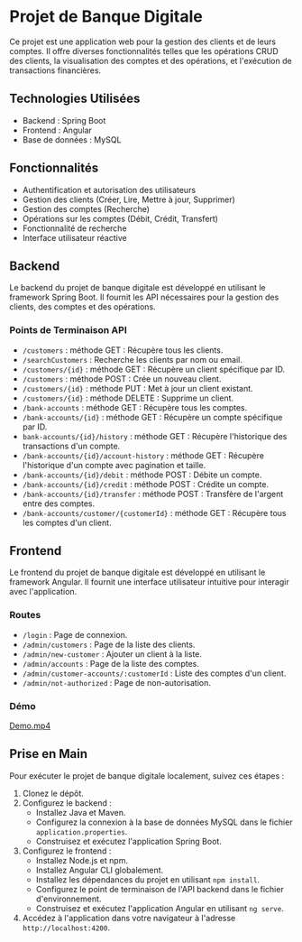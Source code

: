 # Projet de Banque Digitale

Ce projet est une application web pour la gestion des clients et de leurs comptes. Il offre diverses fonctionnalités telles que les opérations CRUD des clients, la visualisation des comptes et des opérations, et l'exécution de transactions financières.

## Technologies Utilisées

- Backend : Spring Boot
- Frontend : Angular
- Base de données : MySQL

## Fonctionnalités

- Authentification et autorisation des utilisateurs
- Gestion des clients (Créer, Lire, Mettre à jour, Supprimer)
- Gestion des comptes (Recherche)
- Opérations sur les comptes (Débit, Crédit, Transfert)
- Fonctionnalité de recherche
- Interface utilisateur réactive

## Backend

Le backend du projet de banque digitale est développé en utilisant le framework Spring Boot. Il fournit les API nécessaires pour la gestion des clients, des comptes et des opérations.

### Points de Terminaison API

- `/customers` : méthode GET : Récupère tous les clients.
- `/searchCustomers` : Recherche les clients par nom ou email.
- `/customers/{id}` : méthode GET : Récupère un client spécifique par ID.
- `/customers` : méthode POST : Crée un nouveau client.
- `/customers/{id}` : méthode PUT : Met à jour un client existant.
- `/customers/{id}` : méthode DELETE : Supprime un client.
- `/bank-accounts` : méthode GET : Récupère tous les comptes.
- `/bank-accounts/{id}` : méthode GET : Récupère un compte spécifique par ID.
- `bank-accounts/{id}/history` : méthode GET : Récupère l'historique des transactions d'un compte.
- `/bank-accounts/{id}/account-history` : méthode GET : Récupère l'historique d'un compte avec pagination et taille.
- `/bank-accounts/{id}/debit` : méthode POST : Débite un compte.
- `/bank-accounts/{id}/credit` : méthode POST : Crédite un compte.
- `/bank-accounts/{id}/transfer` : méthode POST : Transfère de l'argent entre des comptes.
- `/bank-accounts/customer/{customerId}` : méthode GET : Récupère tous les comptes d'un client.

## Frontend

Le frontend du projet de banque digitale est développé en utilisant le framework Angular. Il fournit une interface utilisateur intuitive pour interagir avec l'application.

### Routes

- `/login` : Page de connexion.
- `/admin/customers` : Page de la liste des clients.
- `/admin/new-customer` : Ajouter un client à la liste.
- `/admin/accounts` : Page de la liste des comptes.
- `/admin/customer-accounts/:customerId` : Liste des comptes d'un client.
- `/admin/not-authorized` : Page de non-autorisation.

### Démo
[Demo.mp4](Captures%2FDemo.mp4)

## Prise en Main

Pour exécuter le projet de banque digitale localement, suivez ces étapes :

1. Clonez le dépôt.
2. Configurez le backend :
   - Installez Java et Maven.
   - Configurez la connexion à la base de données MySQL dans le fichier `application.properties`.
   - Construisez et exécutez l'application Spring Boot.
3. Configurez le frontend :
   - Installez Node.js et npm.
   - Installez Angular CLI globalement.
   - Installez les dépendances du projet en utilisant `npm install`.
   - Configurez le point de terminaison de l'API backend dans le fichier d'environnement.
   - Construisez et exécutez l'application Angular en utilisant `ng serve`.
4. Accédez à l'application dans votre navigateur à l'adresse `http://localhost:4200`.
